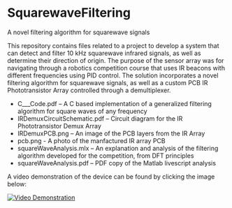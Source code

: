 # SquarewaveFiltering
A novel filtering algorithm for squarewave signals

This repository contains files related to a project to develop a system that can detect and filter 10 kHz squarewave infrared signals, as well as determine their direction of origin.  The purpose of the sensor array was for navigating through a robotics competition course that uses IR beacons with different frequencies using PID control.  The solution incorporates a novel filtering algorithm for squarewave signals, as well as a custom PCB IR Phototransistor Array controlled through a demultiplexer. 

- C___Code.pdf – A C based implementation of a generalized filtering algorithm for square waves of any frequency
- IRDemuxCircuitSchematic.pdf – Circuit diagram for the IR Phototransistor Demux Array
- IRDemuxPCB.png – An image of the PCB layers from the IR Array
- pcb.png - A photo of the manfactured IR array PCB 
- squareWaveAnalysis.mlx – An explanation and analysis of the filtering algorithm developed for the competition, from DFT principles
- squareWaveAnalysis.pdf – PDF copy of the Matlab livescript analysis

A video demonstration of the device can be found by clicking the image below:

[![Video Demonstration](https://img.youtube.com/vi/aBa5nf1EYEI/0.jpg)](https://www.youtube.com/watch?v=aBa5nf1EYEI)
